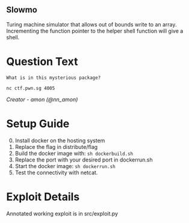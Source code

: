 Slowmo
---------

Turing machine simulator that allows out of bounds write to an array.
Incrementing the function pointer to the helper shell function will give a
shell.

# Question Text

```
What is in this mysterious package?

nc ctf.pwn.sg 4005
```

*Creator -  amon (@nn_amon)*

# Setup Guide

0. Install docker on the hosting system
1. Replace the flag in distribute/flag
2. Build the docker image with: `sh dockerbuild.sh`
3. Replace the port with your desired port in dockerrun.sh
4. Start the docker image: `sh dockerrun.sh`
5. Test the connectivity with netcat.

# Exploit Details

Annotated working exploit is in src/exploit.py
